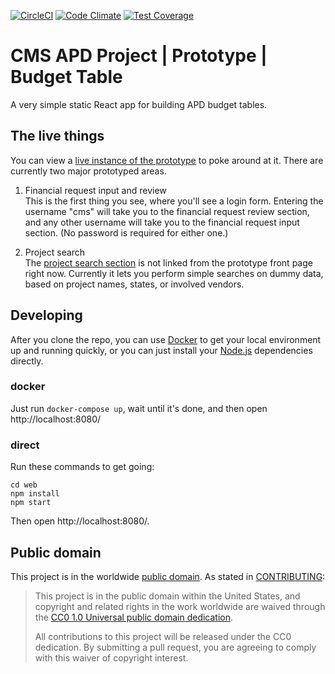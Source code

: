 [![CircleCI](https://circleci.com/gh/18F/cms-apd-prototype-budget-table/tree/master.svg?style=svg)](https://circleci.com/gh/18F/cms-apd-prototype-budget-table/tree/master)
[![Code Climate](https://codeclimate.com/github/18F/cms-apd-prototype-budget-table/badges/gpa.svg)](https://codeclimate.com/github/18F/cms-apd-prototype-budget-table)
[![Test Coverage](https://codeclimate.com/github/18F/cms-apd-prototype-budget-table/badges/coverage.svg)](https://codeclimate.com/github/18F/cms-apd-prototype-budget-table)

# CMS APD Project | Prototype | Budget Table

A very simple static React app for building APD budget tables.

## The live things

You can view a [live instance of the prototype](https://mmis-financial-requests.app.cloud.gov/) to poke
around at it.  There are currently two major prototyped areas.

1. Financial request input and review  
  This is the first thing you see, where you'll see a login form.  Entering the username "cms"
  will take you to the financial request review section, and any other username will take you
  to the financial request input section.  (No password is required for either one.)

2. Project search  
  The [project search section](https://mmis-financial-requests.app.cloud.gov/#/search) is not linked from
  the prototype front page right now.  Currently it lets you perform simple searches on dummy data, based
  on project names, states, or involved vendors.

## Developing

After you clone the repo, you can use [Docker](https://www.docker.com/) to get your local environment
up and running quickly, or you can just install your [Node.js](https://nodejs.org) dependencies directly.

### docker

Just run `docker-compose up`, wait until it's done, and then open http://localhost:8080/

### direct

Run these commands to get going:
```
cd web
npm install
npm start
```

Then open http://localhost:8080/.

## Public domain

This project is in the worldwide [public domain](LICENSE.md).   As stated in [CONTRIBUTING](CONTRIBUTING.md):

> This project is in the public domain within   the United States, and copyright and related rights in the
> work worldwide are waived through the
> [CC0 1.0 Universal public domain dedication](https://creativecommons.org/publicdomain/zero/1.0/).  
>
> All contributions to this project will be released under the CC0 dedication. By submitting a pull request,
> you are agreeing to comply with this waiver of copyright interest.
